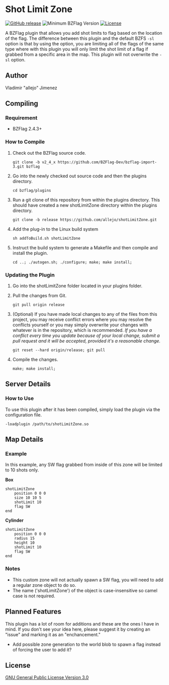 # Shot Limit Zone

[![GitHub release](https://img.shields.io/github/release/allejo/shotLimitZone.svg)](https://github.com/allejo/shotLimitZone/releases/latest)
![Minimum BZFlag Version](https://img.shields.io/badge/BZFlag-v2.4.4+-blue.svg)
[![License](https://img.shields.io/github/license/allejo/shotLimitZone.svg)](/LICENSE.md)

A BZFlag plugin that allows you add shot limits to flag based on the location of the flag. The difference between this plugin and the default BZFS `-sl` option is that by using the option, you are limiting all of the flags of the same type where with this plugin you will only limit the shot limit of a flag if grabbed from a specific area in the map. This plugin will not overwrite the `-sl` option.

Author
------

Vladimir "allejo" Jimenez

Compiling
---------

### Requirement

- BZFlag 2.4.3+

### How to Compile

1.  Check out the BZFlag source code.

    `git clone -b v2_4_x https://github.com/BZFlag-Dev/bzflag-import-3.git bzflag`

2.  Go into the newly checked out source code and then the plugins directory.

    `cd bzflag/plugins`

3.  Run a git clone of this repository from within the plugins directory. This should have created a new shotLimitZone directory within the plugins directory.

    `git clone -b release https://github.com/allejo/shotLimitZone.git`

4.  Add the plug-in to the Linux build system

    `sh addToBuild.sh shotLimitZone`

5.  Instruct the build system to generate a Makefile and then compile and install the plugin.

    `cd ..; ./autogen.sh; ./configure; make; make install;`
    

### Updating the Plugin

1.  Go into the shotLimitZone folder located in your plugins folder.

2.  Pull the changes from Git.

    `git pull origin release`

3.  (Optional) If you have made local changes to any of the files from this project, you may receive conflict errors where you may resolve the conflicts yourself or you may simply overwrite your changes with whatever is in the repository, which is recommended. *If you have a conflict every time you update because of your local change, submit a pull request and it will be accepted, provided it's a reasonable change.*

    `git reset --hard origin/release; git pull`

4.  Compile the changes.

    `make; make install;`
    
Server Details
--------------

### How to Use

To use this plugin after it has been compiled, simply load the plugin via the configuration file.

`-loadplugin /path/to/shotLimitZone.so`

Map Details
-----------

### Example

In this example, any SW flag grabbed from inside of this zone will be limited to 10 shots only.

**Box**

```
shotLimitZone
    position 0 0 0
    size 10 10 5
    shotLimit 10
    flag SW
end
```

**Cylinder**

```
shotLimitZone
    position 0 0 0
    radius 15
    height 10
    shotLimit 10
    flag SW
end
```


### Notes

* This custom zone will not actually spawn a SW flag, you will need to add a regular zone object to do so.
* The name ('shotLimitZone') of the object is case-insensitive so camel case is not required.

Planned Features
----------------

This plugin has a lot of room for additions and these are the ones I have in mind. If you don't see your idea here, please suggest it by creating an "issue" and marking it as an "enchancement."

- Add possible zone generation to the world blob to spawn a flag instead of forcing the user to add it?

License
-------

[GNU General Public License Version 3.0](https://github.com/allejo/shotLimitZone/blob/master/LICENSE.markdown)

